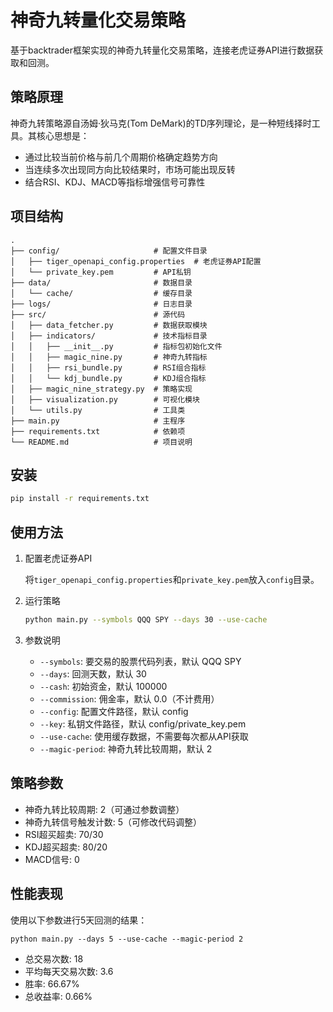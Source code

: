 # 神奇九转量化交易策略

基于backtrader框架实现的神奇九转量化交易策略，连接老虎证券API进行数据获取和回测。

## 策略原理

神奇九转策略源自汤姆·狄马克(Tom DeMark)的TD序列理论，是一种短线择时工具。其核心思想是：

- 通过比较当前价格与前几个周期价格确定趋势方向
- 当连续多次出现同方向比较结果时，市场可能出现反转
- 结合RSI、KDJ、MACD等指标增强信号可靠性

## 项目结构

```
.
├── config/                     # 配置文件目录
│   ├── tiger_openapi_config.properties  # 老虎证券API配置
│   └── private_key.pem         # API私钥
├── data/                       # 数据目录
│   └── cache/                  # 缓存目录
├── logs/                       # 日志目录
├── src/                        # 源代码
│   ├── data_fetcher.py         # 数据获取模块
│   ├── indicators/             # 技术指标目录
│   │   ├── __init__.py         # 指标包初始化文件
│   │   ├── magic_nine.py       # 神奇九转指标
│   │   ├── rsi_bundle.py       # RSI组合指标
│   │   └── kdj_bundle.py       # KDJ组合指标
│   ├── magic_nine_strategy.py  # 策略实现
│   ├── visualization.py        # 可视化模块
│   └── utils.py                # 工具类
├── main.py                     # 主程序
├── requirements.txt            # 依赖项
└── README.md                   # 项目说明
```

## 安装

```bash
pip install -r requirements.txt
```

## 使用方法

1. 配置老虎证券API

   将`tiger_openapi_config.properties`和`private_key.pem`放入`config`目录。

2. 运行策略

   ```bash
   python main.py --symbols QQQ SPY --days 30 --use-cache
   ```

3. 参数说明

   - `--symbols`: 要交易的股票代码列表，默认 QQQ SPY
   - `--days`: 回测天数，默认 30
   - `--cash`: 初始资金，默认 100000
   - `--commission`: 佣金率，默认 0.0（不计费用）
   - `--config`: 配置文件路径，默认 config
   - `--key`: 私钥文件路径，默认 config/private_key.pem
   - `--use-cache`: 使用缓存数据，不需要每次都从API获取
   - `--magic-period`: 神奇九转比较周期，默认 2

## 策略参数

- 神奇九转比较周期: 2（可通过参数调整）
- 神奇九转信号触发计数: 5（可修改代码调整）
- RSI超买超卖: 70/30
- KDJ超买超卖: 80/20
- MACD信号: 0

## 性能表现

使用以下参数进行5天回测的结果：

```
python main.py --days 5 --use-cache --magic-period 2
```

- 总交易次数: 18
- 平均每天交易次数: 3.6
- 胜率: 66.67%
- 总收益率: 0.66% 
